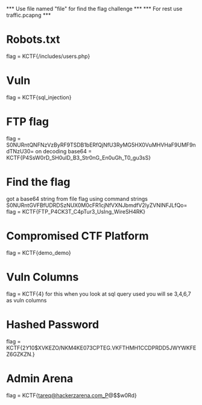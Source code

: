*** Use file named "file" for find the flag challenge ***
*** For rest use traffic.pcapng ***

# Robots.txt
flag = KCTF{/includes/users.php}

# Vuln
flag = KCTF{sql_injection}

# FTP flag
flag = S0NURntQNFNzVzByRF9TSDB1bERfQjNfU3RyMG5HX0VuMHVHaF9UMF9ndTNzU30=
on decoding base64 = KCTF{P4SsW0rD_SH0ulD_B3_Str0nG_En0uGh_T0_gu3sS}

# Find the flag
got a base64 string from file flag using command strings
S0NURntGVFBfUDRDSzNUX0M0cFR1cjNfVXNJbmdfV2lyZVNINFJLfQo=
flag = KCTF{FTP_P4CK3T_C4pTur3_UsIng_WireSH4RK}

# Compromised CTF Platform
flag = KCTF{demo_demo}

# Vuln Columns
flag = KCTF{4} 
for this when you look at sql query used you will se 3,4,6,7 as vuln columns

# Hashed Password
flag = KCTF{$2Y$10$XVKEZO/NKM4KE073CPTEG.VKFTHMH1CCDPRDD5JWYWKFEZ6GZKZN.}

# Admin Arena
flag = KCTF{tareq@hackerzarena.com_P@$$w0Rd}

